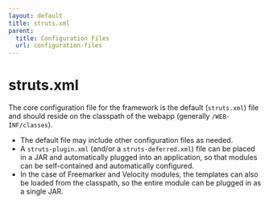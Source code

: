 ```yaml
---
layout: default
title: struts.xml
parent:
  title: Configuration Files
  url: configuration-files
---
```


# struts.xml

The core configuration file for the framework is the default (`struts.xml`) file and should reside on the classpath 
of the webapp (generally `/WEB-INF/classes`).

- The default file may include other configuration files as needed.
- A `struts-plugin.xml` (and/or a `struts-deferred.xml`) file can be placed in a JAR and automatically plugged into an application, so that modules 
  can be self-contained and automatically configured.
- In the case of Freemarker and Velocity modules, the templates can also be loaded from the classpath, so the entire 
  module can be plugged in as a single JAR.
